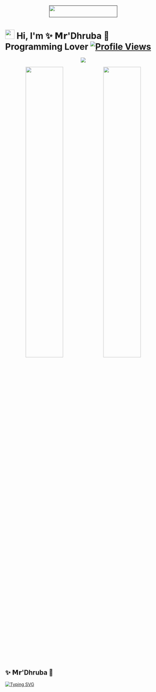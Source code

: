 <p align="center"><a href=""> <img src="https://img.shields.io/badge/»%20Dhruba%20The%20Good%20.%20Boy%20«-black?style=for-the-badge&logo=heroku" width="220" height="38.45"/></a></p>


# <img src="https://raw.githubusercontent.com/MartinHeinz/MartinHeinz/master/wave.gif" width="30px"> Hi, I'm ✨ 𝗠𝗿'Dhruba 💜 Programming Lover [![Profile Views](https://gpvc.arturio.dev/LEGENDARY-OS)](https://github.com/LEGENDARY-OS)


<p align="center">
  <a href="https://t.me/DhrubaXD"><img src="https://user-images.githubusercontent.com/77770753/117139498-f081c400-adc9-11eb-9aaf-f895a54ecc67.gif"></a>
    </p>
<p align="center">
    <img
        width="49%"
        src="https://github-readme-stats.vercel.app/api?username=LEGENDARY-OS&count_private=true&include_all_commits=true&show_icons=true&theme=tokyonight&custom_title=GitHub+Stats"
    />
    <img
        width="49%"
        src="https://github-readme-streak-stats.herokuapp.com?user=LEGENDARY-OS&theme=tokyonight"
    />
</p>

<h3>

<!-- Your title -->

## ✨ 𝗠𝗿'Dhruba 💜

[![Typing SVG](https://readme-typing-svg.herokuapp.com?color=000000&lines=-%3E+Bots+Developer;-%3E+Web+Developer;-%3E+Graphic+Designer;-%3EYouTuber;-%3E+Music+Lover;-%3E+Programmer)](https://git.io/typing-svg)

<!-- Your badges
You can use the website to generate badges: https://shields.io/
-->













